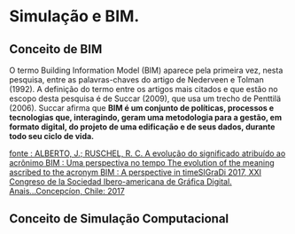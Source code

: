 # Simulação e BIM.

## Conceito de BIM

O termo Building Information Model (BIM) aparece pela primeira vez, nesta pesquisa, entre as palavras-chaves do artigo de Nederveen e Tolman (1992). A definição do termo entre os artigos mais citados e que estão no escopo desta pesquisa é de Succar (2009), que usa um trecho de Penttilä (2006). Succar afirma que **BIM é um conjunto de políticas, processos e tecnologias que, interagindo, geram uma metodologia para a gestão, em formato digital, do projeto de uma edificação e de seus dados, durante todo seu ciclo de vida.** 

[fonte : ALBERTO, J.; RUSCHEL, R. C. A evolução do significado atribuído ao acrônimo BIM : Uma perspectiva no tempo The evolution of the meaning ascribed to the acronym BIM : A perspective in timeSIGraDi 2017, XXI Congreso de la Sociedad Ibero-americana de Gráfica Digital. Anais...Concepcíon, Chile: 2017](https://www.proceedings.blucher.com.br/article-details/a-evoluo-do-significado-atribudo-ao-acrnimo-bim-uma-perspectiva-no-tempo-27662)

## Conceito de Simulação Computacional

